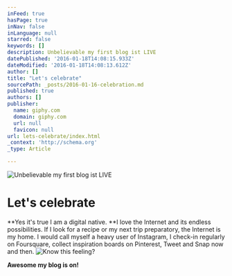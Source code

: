 ```yaml
---
inFeed: true
hasPage: true
inNav: false
inLanguage: null
starred: false
keywords: []
description: Unbelievable my first blog ist LIVE
datePublished: '2016-01-18T14:08:15.933Z'
dateModified: '2016-01-18T14:08:13.612Z'
author: []
title: "Let's celebrate"
sourcePath: _posts/2016-01-16-celebration.md
published: true
authors: []
publisher:
  name: giphy.com
  domain: giphy.com
  url: null
  favicon: null
url: lets-celebrate/index.html
_context: 'http://schema.org'
_type: Article

---
```

![Unbelievable my first blog ist LIVE](https://s3-us-west-2.amazonaws.com/the-grid-img/p/516b4283b8eba6b7de72ebb5ffe3ed09effa0995.gif)

# Let's celebrate

**Yes it's true I am a digital native. **I love the Internet and its endless possibilities. If I look for a recipe or my next trip preparatory, the Internet is my home. I would call myself a heavy user of Instagram, I check-in regularly on Foursquare, collect inspiration boards on Pinterest, Tweet and Snap now and then.
![Know this feeling?](https://s3-us-west-2.amazonaws.com/the-grid-img/p/ba1b7727b53791e22760928e74095795699d8b58.gif)

**Awesome my blog is on!**